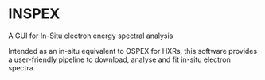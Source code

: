 # INSPEX
A GUI for In-Situ electron energy spectral analysis

Intended as an in-situ equivalent to OSPEX for HXRs, this software provides a user-friendly pipeline to download, analyse and fit in-situ electron spectra.
